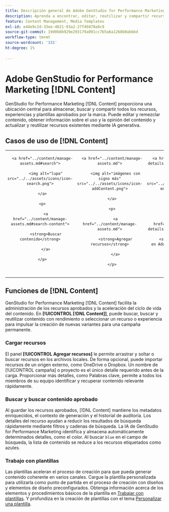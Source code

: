 ```yaml
---
title: Descripción general de Adobe GenStudio for Performance Marketing [!DNL Content]
description: Aprenda a encontrar, editar, reutilizar y compartir recursos aprobados por la marca en un portal intuitivo.
feature: Content Management, Media Templates
exl-id: e44e9c2d-33ee-4621-93a2-27f49478a8c9
source-git-commit: 19d0b8b929e293179a091cc7b5a6a1268b0abbbd
workflow-type: tm+mt
source-wordcount: '331'
ht-degree: 1%

---
```


# Adobe GenStudio for Performance Marketing [!DNL Content]

GenStudio for Performance Marketing [!DNL Content] proporciona una ubicación central para almacenar, buscar y compartir todos los recursos, experiencias y plantillas aprobados por la marca. Puede editar y remezclar contenido, obtener información sobre el uso y la opinión del contenido y actualizar y reutilizar recursos existentes mediante IA generativa.

## Casos de uso de [!DNL Content]

<table style="table-layout:fixed">

<tr style="border: 0;">

   <td align="center" valign="top" width="100">

      <a href="../content/manage-assets.md#search">

         <img alt="lupa" src="../../assets/icons/icon-search.png">

      </a>

      <p>

         <a href="../content/manage-assets.md#search-content">

         <strong>Buscar contenido</strong>

         </a>

      </p>

   </td>

   <td align="center" valign="top" width="100">

      <a href="../content/manage-assets.md">

         <img alt="imágenes con signo más" src="../../assets/icons/icon-addContent.png">

      </a>

      <p>

         <a href="../content/manage-assets.md">

         <strong>Agregar recursos</strong>

         </a>

      </p>

   </td>

   <td align="center" valign="top" width="100">

      <a href="../content/asset-details.md#edit-in-express">

         <img alt="Editar en Adobe Express" src="../../assets/icons/icon-editExpress.png">

      </a>

      <p>

         <a href="../content/asset-details.md#edit-in-express">

         <strong>Editar recursos en Adobe Express</strong>

         </a>

      </p>

   </td>

   <td align="center" valign="top" width="100">

      <a href="../content/customize-template.md">

         <img alt="tornillo de alumbrado del recurso" src="../../assets/icons/icon-template.png">

      </a>

      <p>

         <a href="../content/customize-template.md">

         <strong>Personalizar una plantilla</strong>

         </a>

      </p>

   </td>

   <td align="center" valign="top" width="100">

      <a href="../content/use-templates.md">

         <img alt="perno de alumbrado en el recurso con signo más" src="../../assets/icons/icon-addTemplate.png">

      </a>

      <p>

         <a href="../content/use-templates.md#upload-a-template">

         <strong>Cargar plantilla</strong>

         </a>

      </p>

   </td>

</tr>

</table>

## Funciones de [!DNL Content]

GenStudio for Performance Marketing [!DNL Content] facilita la administración de los recursos aprobados y la aceleración del ciclo de vida del contenido. En **[!UICONTROL [!DNL Content]]**, puede buscar, buscar y reutilizar contenido con rendimiento o seleccionar un recurso o experiencia para impulsar la creación de nuevas variantes para una campaña permanente.

### Cargar recursos

El panel **[!UICONTROL Agregar recursos]** le permite arrastrar y soltar o buscar recursos en los archivos locales. De forma opcional, puede importar recursos de un origen externo, como OneDrive o Dropbox. Un nombre de [!UICONTROL campaña] o proyecto es el único detalle requerido antes de la carga. Proporcionar más detalles, como Palabras clave, permite a todos los miembros de su equipo identificar y recuperar contenido relevante rápidamente.

### Buscar y buscar contenido aprobado

Al guardar los recursos aprobados, [!DNL Content] mantiene los metadatos enriquecidos, el contexto de generación y el historial de auditoría. Los detalles del recurso ayudan a reducir los resultados de búsqueda rápidamente mediante filtros y cadenas de búsqueda. La IA de GenStudio for Performance Marketing identifica y almacena automáticamente determinados detalles, como el color. Al buscar `blue` en el campo de búsqueda, la lista de contenido se reduce a los recursos etiquetados como azules.

### Trabajo con plantillas

Las plantillas aceleran el proceso de creación para que pueda generar contenido coherente en varios canales. Cargue la plantilla personalizada para utilizarla como punto de partida en el proceso de creación con diseños y elementos de diseño preconfigurados. Obtenga información acerca de los elementos y procedimientos básicos de la plantilla en [Trabajar con plantillas](use-templates.md). Y profundiza en la creación de plantillas con el tema [Personalizar una plantilla](customize-template.md).
